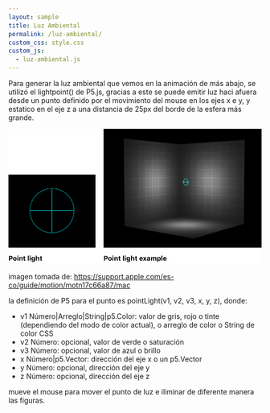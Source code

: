 ```yaml
---
layout: sample
title: Luz Ambiental
permalink: /luz-ambiental/
custom_css: style.css
custom_js:
  - luz-ambiental.js
---
```

Para generar la luz ambiental que vemos en la animación de más abajo, se utilizó el lightpoint() de P5.js, gracias a este se puede emitir luz haci afuera desde un punto definido por el movimiento del mouse en los ejes x e y, y estatico en el eje z a una distancia de 25px del borde de la esfera más grande. 


<img src="../images/puntodeluz.png" alt="punto" class="center-image">

imagen tomada de: https://support.apple.com/es-co/guide/motion/motn17c66a87/mac

la definición de P5 para el punto es pointLight(v1, v2, v3, x, y, z), donde:

- v1 Número|Arreglo|String|p5.Color: valor de gris, rojo o tinte (dependiendo del modo de color actual), o arreglo de color o String de color CSS
- v2 Número: opcional, valor de verde o saturación
- v3 Número: opcional, valor de azul o brillo
- x Número|p5.Vector: dirección del eje x o un p5.Vector
- y Número: opcional, dirección del eje y
- z Número: opcional, dirección del eje z

mueve el mouse para mover el punto de luz e iliminar de diferente manera las figuras.

<div class="center-text">
<div class="center-image" id='ambiental'></div>
</div>